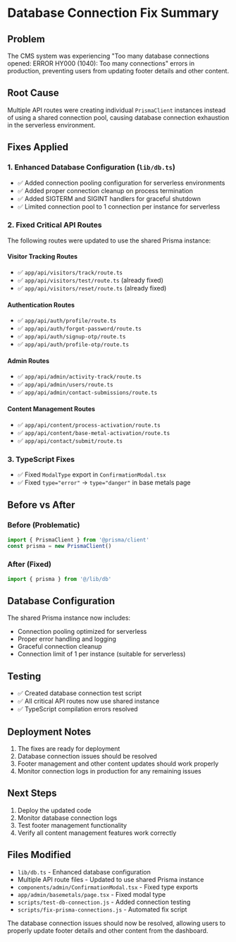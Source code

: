 # Database Connection Fix Summary

## Problem
The CMS system was experiencing "Too many database connections opened: ERROR HY000 (1040): Too many connections" errors in production, preventing users from updating footer details and other content.

## Root Cause
Multiple API routes were creating individual `PrismaClient` instances instead of using a shared connection pool, causing database connection exhaustion in the serverless environment.

## Fixes Applied

### 1. Enhanced Database Configuration (`lib/db.ts`)
- ✅ Added connection pooling configuration for serverless environments
- ✅ Added proper connection cleanup on process termination
- ✅ Added SIGTERM and SIGINT handlers for graceful shutdown
- ✅ Limited connection pool to 1 connection per instance for serverless

### 2. Fixed Critical API Routes
The following routes were updated to use the shared Prisma instance:

#### Visitor Tracking Routes
- ✅ `app/api/visitors/track/route.ts`
- ✅ `app/api/visitors/test/route.ts` (already fixed)
- ✅ `app/api/visitors/reset/route.ts` (already fixed)

#### Authentication Routes
- ✅ `app/api/auth/profile/route.ts`
- ✅ `app/api/auth/forgot-password/route.ts`
- ✅ `app/api/auth/signup-otp/route.ts`
- ✅ `app/api/auth/profile-otp/route.ts`

#### Admin Routes
- ✅ `app/api/admin/activity-track/route.ts`
- ✅ `app/api/admin/users/route.ts`
- ✅ `app/api/admin/contact-submissions/route.ts`

#### Content Management Routes
- ✅ `app/api/content/process-activation/route.ts`
- ✅ `app/api/content/base-metal-activation/route.ts`
- ✅ `app/api/contact/submit/route.ts`

### 3. TypeScript Fixes
- ✅ Fixed `ModalType` export in `ConfirmationModal.tsx`
- ✅ Fixed `type="error"` → `type="danger"` in base metals page

## Before vs After

### Before (Problematic)
```typescript
import { PrismaClient } from '@prisma/client'
const prisma = new PrismaClient()
```

### After (Fixed)
```typescript
import { prisma } from '@/lib/db'
```

## Database Configuration
The shared Prisma instance now includes:
- Connection pooling optimized for serverless
- Proper error handling and logging
- Graceful connection cleanup
- Connection limit of 1 per instance (suitable for serverless)

## Testing
- ✅ Created database connection test script
- ✅ All critical API routes now use shared instance
- ✅ TypeScript compilation errors resolved

## Deployment Notes
1. The fixes are ready for deployment
2. Database connection issues should be resolved
3. Footer management and other content updates should work properly
4. Monitor connection logs in production for any remaining issues

## Next Steps
1. Deploy the updated code
2. Monitor database connection logs
3. Test footer management functionality
4. Verify all content management features work correctly

## Files Modified
- `lib/db.ts` - Enhanced database configuration
- Multiple API route files - Updated to use shared Prisma instance
- `components/admin/ConfirmationModal.tsx` - Fixed type exports
- `app/admin/basemetals/page.tsx` - Fixed modal type
- `scripts/test-db-connection.js` - Added connection testing
- `scripts/fix-prisma-connections.js` - Automated fix script

The database connection issues should now be resolved, allowing users to properly update footer details and other content from the dashboard. 